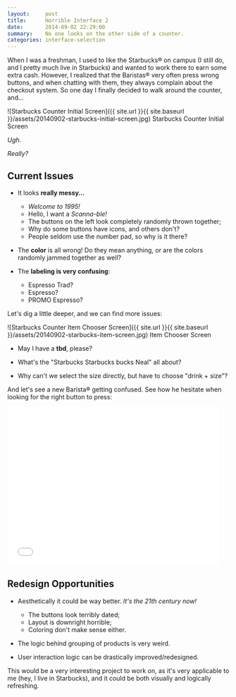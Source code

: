 ```yaml
---
layout:     post
title:      Horrible Interface 2
date:       2014-09-02 22:29:00
summary:    No one looks on the other side of a counter.
categories: interface-selection
---
```


When I was a freshman, I used to like the Starbucks® on campus (I still do, and I pretty much live in Starbucks) and wanted to work there to earn some extra cash. However, I realized that the Baristas® very often press wrong buttons, and when chatting with them, they always complain about the checkout system. So one day I finally decided to walk around the counter, and…

![Starbucks Counter Initial Screen]({{ site.url }}{{ site.baseurl }}/assets/20140902-starbucks-initial-screen.jpg)
<span class="small mid-gray">Starbucks Counter Initial Screen</span>

_Ugh._

_Really?_

## Current Issues

- It looks __really messy…__
    - _Welcome to 1995!_
    - Hello, I want a _Scanna-ble!_
    - The buttons on the left look completely randomly thrown together;
    - Why do some buttons have icons, and others don't?
    - People seldom use the number pad, so why is it there?

- The __color__ is all wrong! Do they mean anything, or are the colors randomly jammed together as well?

- The __labeling is very confusing__:
    - Espresso Trad?
    - Espresso?
    - PROMO Espresso?

Let's dig a little deeper, and we can find more issues:

![Starbucks Counter Item Chooser Screen]({{ site.url }}{{ site.baseurl }}/assets/20140902-starbucks-item-screen.jpg)
<span class="small mid-gray">Item Chooser Screen</span>

- May I have a __tbd__, please?

- What's the "Starbucks Starbucks bucks Neal" all about?

- Why can't we select the size directly, but have to choose "drink + size"?

And let's see a new Barista® getting confused. See how he hesitate when looking for the right button to press:

<iframe width="480" height="360" src="//www.youtube.com/embed/mP08tMGc2xY?rel=0" frameborder="0" allowfullscreen></iframe>

## Redesign Opportunities

- Aesthetically it could be way better. _It's the 21th century now!_
    - The buttons look terribly dated;
    - Layout is downright horrible;
    - Coloring don't make sense either.

- The logic behind grouping of products is very weird.

- User interaction logic can be drastically improved/redesigned.

This would be a very interesting project to work on, as it's very applicable to me (hey, I live in Starbucks), and it could be both visually and logically refreshing.

